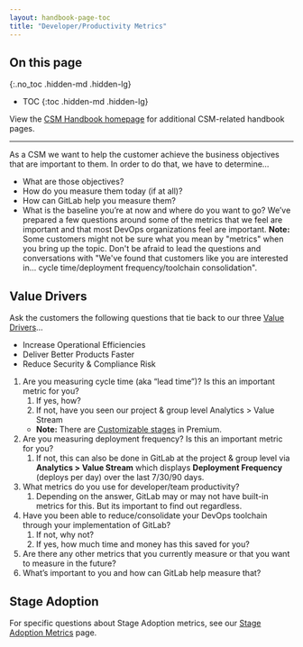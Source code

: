 ```yaml
---
layout: handbook-page-toc
title: "Developer/Productivity Metrics"
---
```


## On this page

{:.no_toc .hidden-md .hidden-lg}

- TOC
{:toc .hidden-md .hidden-lg}

View the [CSM Handbook homepage](/handbook/customer-success/csm/) for additional CSM-related handbook pages.

- - -

As a CSM we want to help the customer achieve the business objectives that are important to them. In order to do that, we have to determine…
* What are those objectives?
* How do you measure them today (if at all)?
* How can GitLab help you measure them?
* What is the baseline you’re at now and where do you want to go?
We’ve prepared a few questions around some of the metrics that we feel are important and that most DevOps organizations feel are important.
**Note:** Some customers might not be sure what you mean by "metrics" when you bring up the topic. Don't be afraid to lead the questions and conversations with "We've found that customers like you are interested in... cycle time/deployment frequency/toolchain consolidation".

## Value Drivers
Ask the customers the following questions that tie back to our three [Value Drivers](/handbook/sales/command-of-the-message/#customer-value-drivers)…
* Increase Operational Efficiencies
* Deliver Better Products Faster
* Reduce Security & Compliance Risk

1. Are you measuring cycle time (aka “lead time”)? Is this an important metric for you?
   1. If yes, how?
   1. If not, have you seen our project & group level Analytics > Value Stream
   * **Note:** There are [Customizable stages](https://docs.gitlab.com/ee/user/analytics/value_stream_analytics.html#customizable-value-stream-analytics) in Premium.
1. Are you measuring deployment frequency? Is this an important metric for you?
   1. If not, this can also be done in GitLab at the project & group level via **Analytics > Value Stream** which displays **Deployment Frequency** (deploys per day) over the last 7/30/90 days.
1. What metrics do you use for developer/team productivity?
   1. Depending on the answer, GitLab may or may not have built-in metrics for this. But its important to find out regardless.
1. Have you been able to reduce/consolidate your DevOps toolchain through your implementation of GitLab?
   1. If not, why not?
   1. If yes, how much time and money has this saved for you?
1. Are there any other metrics that you currently measure or that you want to measure in the future?
1. What’s important to you and how can GitLab help measure that?

## Stage Adoption
For specific questions about Stage Adoption metrics, see our [Stage Adoption Metrics](/handbook/customer-success/csm/stage-adoption/) page.
